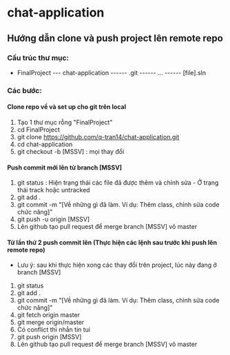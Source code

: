 # chat-application
## Hướng dẫn clone và push project lên remote repo
### Cấu trúc thư mục:
- FinalProject
--- chat-application
------ .git
------ ...
------ [file].sln

### Các bước:
#### Clone repo về và set up cho git trên local
1. Tạo 1 thư mục rỗng "FinalProject"
2. cd FinalProject
3. git clone https://github.com/q-tran14/chat-application.git
4. cd chat-application
5. git checkout -b [MSSV] : mọi thay đổi 

#### Push commit mới lên từ branch [MSSV]
1. git status : Hiện trạng thái các file đã được thêm và chỉnh sửa - Ở trạng thái track hoặc untracked
2. git add .
3. git commit -m "[Về những gì đã làm. Ví dụ: Thêm class, chỉnh sửa code chức năng]"
4. git push -u origin [MSSV]
5. Lên github tạo pull request để merge branch [MSSV] vô master

#### Từ lần thứ 2 push commit lên (Thực hiện các lệnh sau trước khi push lên remote repo)
- Lưu ý: sau khi thực hiện xong các thay đổi trên project, lúc này đang ở branch [MSSV]
1. git status
2. git add .
3. git commit -m "[Về những gì đã làm. Ví dụ: Thêm class, chỉnh sửa code chức năng]"
4. git fetch origin master
5. git merge origin/master
6. Có conflict thì nhắn tin tui
6. git push origin [MSSV]
7. Lên github tạo pull request để merge branch [MSSV] vô master